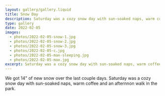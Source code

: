 ```yaml
---
layout: gallery/gallery.liquid
title: Snow Day
description: Saturday was a cozy snow day with sun-soaked naps, warm coffee and an afternnon walk in the park.
type: gallery
date: 2022-02-05
images:
  - photos/2022-02-05-snow-1.jpg
  - photos/2022-02-05-snow-2.jpg
  - photos/2022-02-05-snow-3.jpg
  - photos/2022-02-05-c.jpg
  - photos/2022-02-05-max-sleeping.jpg
  - photos/2022-02-05-max.jpg
excerpt: Saturday was a cozy snow day with sun-soaked naps, warm coffee and an afternnon walk in the park.
---
```


We got 14" of new snow over the last couple days. Saturday was a cozy snow day with sun-soaked naps, warm coffee and an afternnon walk in the park.
